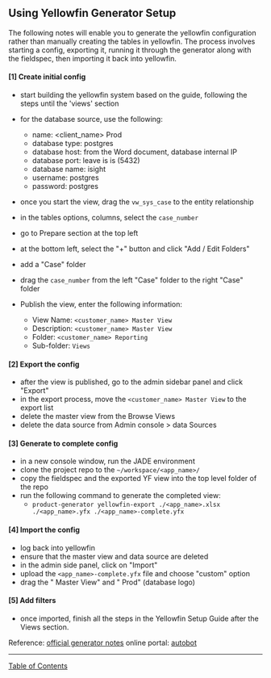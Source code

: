 ## Using Yellowfin Generator Setup

The following notes will enable you to generate the yellowfin configuration rather than manually creating the tables in yellowfin. The process involves starting a config, exporting it, running it through the generator along with the fieldspec, then importing it back into yellowfin.

#### [1] Create initial config
- start building the yellowfin system based on the guide, following the steps until the 'views' section
- for the database source, use the following:
	- name: <client_name> Prod
  - database type: postgres
  - database host: from the Word document, database internal IP
  - database port: leave is is (5432)
  - database name: isight
  - username: postgres
  - password: postgres

- once you start the view, drag the `vw_sys_case` to the entity relationship
- in the tables options, columns, select the `case_number`
- go to Prepare section at the top left
- at the bottom left, select the "+" button and click "Add / Edit Folders"
- add a "Case" folder
- drag the `case_number` from the left "Case" folder to the right "Case" folder
- Publish the view, enter the following information:
	- View Name: `<customer_name> Master View`
	- Description: `<customer_name> Master View`
	- Folder: `<customer_name> Reporting`
	- Sub-folder: `Views`

#### [2] Export the config
- after the view is published, go to the admin sidebar panel and click "Export"
- in the export process, move the `<customer_name> Master View` to the export list
- delete the master view from the Browse Views
- delete the data source from Admin console > data Sources

#### [3] Generate to complete config
- in a new console window, run the JADE environment
- clone the project repo to the `~/workspace/<app_name>/`
- copy the fieldspec and the exported YF view into the top level folder of the repo
- run the following command to generate the completed view:
	- `product-generator yellowfin-export ./<app_name>.xlsx ./<app_name>.yfx ./<app_name>-complete.yfx`

#### [4] Import the config
- log back into yellowfin
- ensure that the master view and data source are deleted
- in the admin side panel, click on "Import"
- upload the `<app_name>-complete.yfx` file and choose "custom" option
- drag the "<app> Master View" and "<app> Prod" (database logo)

#### [5] Add filters
- once imported, finish all the steps in the Yellowfin Setup Guide after the Views section.


Reference: [official generator notes](https://github.com/i-Sight/isight-self-service/blob/master/docs/yellowfin.md)
online portal: [autobot](https://autobot.i-sight.com)

***
[Table of Contents](../README.md)
